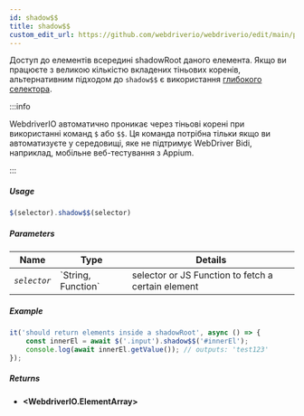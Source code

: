 ```yaml
---
id: shadow$$
title: shadow$$
custom_edit_url: https://github.com/webdriverio/webdriverio/edit/main/packages/webdriverio/src/commands/element/shadow$$.ts
---
```


Доступ до елементів всередині shadowRoot даного елемента. Якщо ви працюєте
з великою кількістю вкладених тіньових коренів, альтернативним підходом до `shadow$$`
є використання [глибокого селектора](https://webdriver.io/docs/selectors#deep-selectors).

:::info

WebdriverIO автоматично проникає через тіньові корені при використанні команд `$` або `$$`.
Ця команда потрібна тільки якщо ви автоматизуєте у середовищі, яке не
підтримує WebDriver Bidi, наприклад, мобільне веб-тестування з Appium.

:::

##### Usage

```js
$(selector).shadow$$(selector)
```

##### Parameters

<table>
  <thead>
    <tr>
      <th>Name</th><th>Type</th><th>Details</th>
    </tr>
  </thead>
  <tbody>
    <tr>
      <td><code><var>selector</var></code></td>
      <td>`String, Function`</td>
      <td>selector or JS Function to fetch a certain element</td>
    </tr>
  </tbody>
</table>

##### Example

```js title="shadow$$.js"
it('should return elements inside a shadowRoot', async () => {
    const innerEl = await $('.input').shadow$$('#innerEl');
    console.log(await innerEl.getValue()); // outputs: 'test123'
});
```

##### Returns

- **&lt;WebdriverIO.ElementArray&gt;**